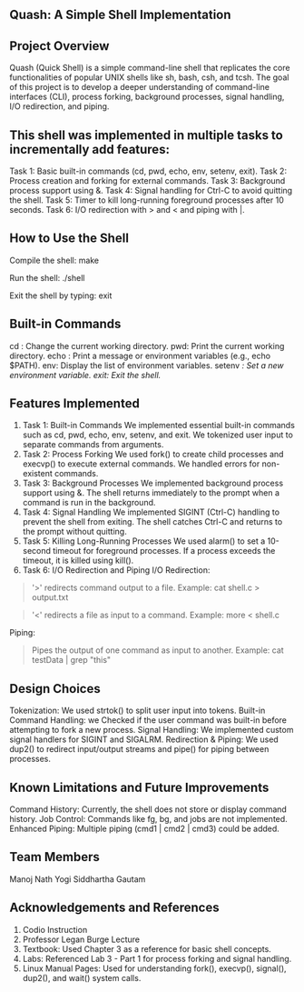 ## Quash: A Simple Shell Implementation

## Project Overview
Quash (Quick Shell) is a simple command-line shell that replicates the core functionalities 
of popular UNIX shells like sh, bash, csh, and tcsh. The goal of this project is to develop 
a deeper understanding of command-line interfaces (CLI), process forking, background processes,
 signal handling, I/O redirection, and piping.

## This shell was implemented in multiple tasks to incrementally add features:
Task 1: Basic built-in commands (cd, pwd, echo, env, setenv, exit).
Task 2: Process creation and forking for external commands.
Task 3: Background process support using &.
Task 4: Signal handling for Ctrl-C to avoid quitting the shell.
Task 5: Timer to kill long-running foreground processes after 10 seconds.
Task 6: I/O redirection with > and < and piping with |.

## How to Use the Shell

Compile the shell:
make

Run the shell:
./shell

Exit the shell by typing:
exit

## Built-in Commands
cd <directory>: Change the current working directory.
pwd: Print the current working directory.
echo <message>: Print a message or environment variables (e.g., echo $PATH).
env: Display the list of environment variables.
setenv <VAR> <VALUE>: Set a new environment variable.
exit: Exit the shell.

## Features Implemented
1. Task 1: Built-in Commands
We implemented essential built-in commands such as cd, pwd, echo, env, setenv, and exit.
We tokenized user input to separate commands from arguments.
2. Task 2: Process Forking
We used fork() to create child processes and execvp() to execute external commands.
We handled errors for non-existent commands.
3. Task 3: Background Processes
We implemented background process support using &.
The shell returns immediately to the prompt when a command is run in the background.
4. Task 4: Signal Handling
We implemented SIGINT (Ctrl-C) handling to prevent the shell from exiting.
The shell catches Ctrl-C and returns to the prompt without quitting.
5. Task 5: Killing Long-Running Processes
We used alarm() to set a 10-second timeout for foreground processes.
If a process exceeds the timeout, it is killed using kill().
6. Task 6: I/O Redirection and Piping
I/O Redirection:
> '>' redirects command output to a file.
Example:
cat shell.c > output.txt

> '<' redirects a file as input to a command.
Example:
more < shell.c

Piping:
> Pipes the output of one command as input to another.
Example:
cat testData | grep "this"

## Design Choices
Tokenization: We used strtok() to split user input into tokens.
Built-in Command Handling: we Checked if the user command was built-in before attempting to fork a new process.
Signal Handling: We implemented custom signal handlers for SIGINT and SIGALRM.
Redirection & Piping: We used dup2() to redirect input/output streams and pipe() for piping between processes.

## Known Limitations and Future Improvements
Command History: Currently, the shell does not store or display command history.
Job Control: Commands like fg, bg, and jobs are not implemented.
Enhanced Piping: Multiple piping (cmd1 | cmd2 | cmd3) could be added.

## Team Members
Manoj Nath Yogi
Siddhartha Gautam

## Acknowledgements and References
1. Codio Instruction
2. Professor Legan Burge Lecture
3. Textbook: Used Chapter 3 as a reference for basic shell concepts.
4. Labs: Referenced Lab 3 - Part 1 for process forking and signal handling.
5. Linux Manual Pages: Used for understanding fork(), execvp(), signal(), dup2(), and wait() system calls.
